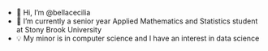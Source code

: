 - 🚀 Hi, I’m @bellacecilia
- 🦎 I’m currently a senior year Applied Mathematics and Statistics student at Stony Brook University
- 💡 My minor is in computer science and I have an interest in data science

<!---
bellacecilia/bellacecilia is a ✨ special ✨ repository because its `README.md` (this file) appears on your GitHub profile.
You can click the Preview link to take a look at your changes.
--->

